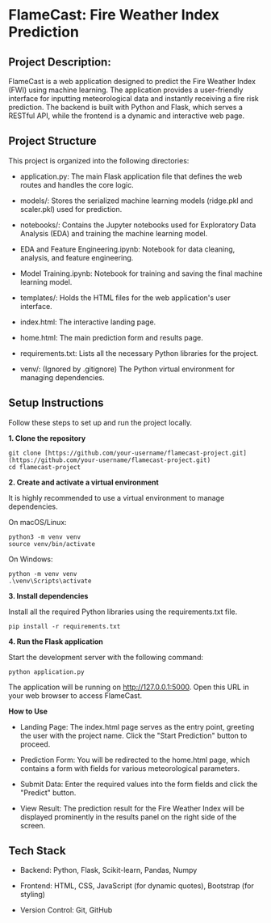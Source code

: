 # FlameCast: Fire Weather Index Prediction
## Project Description:
FlameCast is a web application designed to predict the Fire Weather Index (FWI) using machine learning. The application provides a user-friendly interface for inputting meteorological data and instantly receiving a fire risk prediction. The backend is built with Python and Flask, which serves a RESTful API, while the frontend is a dynamic and interactive web page.

## Project Structure

This project is organized into the following directories:

- application.py: The main Flask application file that defines the web routes and handles the core logic.

- models/: Stores the serialized machine learning models (ridge.pkl and scaler.pkl) used for prediction.

- notebooks/: Contains the Jupyter notebooks used for Exploratory Data Analysis (EDA) and training the machine learning model.

- EDA and Feature Engineering.ipynb: Notebook for data cleaning, analysis, and feature engineering.

- Model Training.ipynb: Notebook for training and saving the final machine learning model.

- templates/: Holds the HTML files for the web application's user interface.

- index.html: The interactive landing page.

- home.html: The main prediction form and results page.

- requirements.txt: Lists all the necessary Python libraries for the project.

- venv/: (Ignored by .gitignore) The Python virtual environment for managing dependencies.

## Setup Instructions
Follow these steps to set up and run the project locally.

**1. Clone the repository**
```
git clone [https://github.com/your-username/flamecast-project.git](https://github.com/your-username/flamecast-project.git)
cd flamecast-project
```

**2. Create and activate a virtual environment**

It is highly recommended to use a virtual environment to manage dependencies.

On macOS/Linux:
```
python3 -m venv venv
source venv/bin/activate
```
On Windows:
```
python -m venv venv
.\venv\Scripts\activate
```

**3. Install dependencies**

Install all the required Python libraries using the requirements.txt file.
```
pip install -r requirements.txt
```

**4. Run the Flask application**

Start the development server with the following command:
```
python application.py
```

The application will be running on http://127.0.0.1:5000. Open this URL in your web browser to access FlameCast.

**How to Use**

- Landing Page: The index.html page serves as the entry point, greeting the user with the project name. Click the "Start Prediction" button to proceed.

- Prediction Form: You will be redirected to the home.html page, which contains a form with fields for various meteorological parameters.

- Submit Data: Enter the required values into the form fields and click the "Predict" button.

- View Result: The prediction result for the Fire Weather Index will be displayed prominently in the results panel on the right side of the screen.

## Tech Stack
- Backend: Python, Flask, Scikit-learn, Pandas, Numpy

- Frontend: HTML, CSS, JavaScript (for dynamic quotes), Bootstrap (for styling)

- Version Control: Git, GitHub

